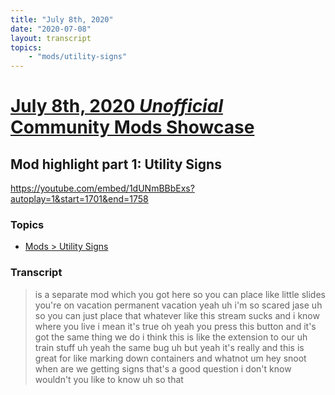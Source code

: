 ```yaml
---
title: "July 8th, 2020"
date: "2020-07-08"
layout: transcript
topics: 
    - "mods/utility-signs"
---
```

# [July 8th, 2020 *Unofficial* Community Mods Showcase](../2020-07-08.md)
## Mod highlight part 1: Utility Signs
https://youtube.com/embed/1dUNmBBbExs?autoplay=1&start=1701&end=1758
### Topics
* [Mods > Utility Signs](../topics/mods/utility-signs.md)

### Transcript

> is a separate mod
> which you got here so you can place like
> little slides
> you're on vacation permanent vacation
> yeah uh i'm so scared jase uh
> so you can just place that whatever like
> this stream
> sucks and i know where you live
> i mean it's true oh yeah you press this
> button
> and it's got the same thing we do i
> think this is like the extension to our
> uh train stuff uh yeah
> the same bug uh but yeah it's really and
> this is great for like marking down
> containers and whatnot
> um hey snoot when are we getting signs
> that's a good question i don't know
> wouldn't you like to know uh so that
